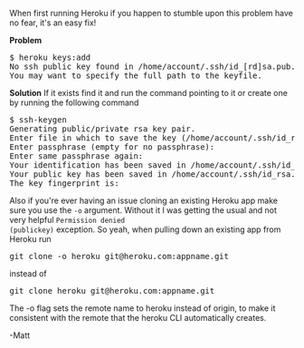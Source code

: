 When first running Heroku if you happen to stumble upon this problem have no fear, it's an easy fix!

<b>Problem</b>
<pre>
$ heroku keys:add
No ssh public key found in /home/account/.ssh/id_[rd]sa.pub.
You may want to specify the full path to the keyfile.
</pre>

<b>Solution</b>
If it exists find it and run the command pointing to it or create one by running the following command
<pre>
$ ssh-keygen
Generating public/private rsa key pair.
Enter file in which to save the key (/home/account/.ssh/id_rsa):
Enter passphrase (empty for no passphrase):
Enter same passphrase again:
Your identification has been saved in /home/account/.ssh/id_rsa.
Your public key has been saved in /home/account/.ssh/id_rsa.pub.
The key fingerprint is:
</pre>

Also if you're ever having an issue cloning an existing Heroku app make sure you use the <code>-o</code> argument. Without it I was getting the usual and not very helpful <code>Permission denied (publickey)</code> exception.
So yeah, when pulling down an existing app from Heroku run
<pre>
git clone -o heroku git@heroku.com:appname.git
</pre>
instead of
<pre>
git clone heroku git@heroku.com:appname.git
</pre>

The -o flag sets the remote name to heroku instead of origin, to make it consistent with the remote that the heroku CLI automatically creates.

-Matt